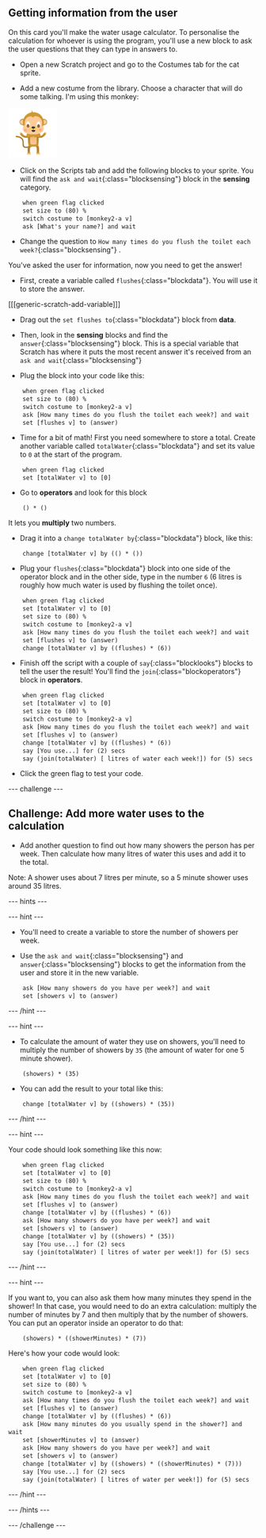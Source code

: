 ## Getting information from the user

On this card you'll make the water usage calculator. To personalise the calculation for whoever is using the program, you'll use a new block to ask the user questions that they can type in answers to.

+ Open a new Scratch project and go to the Costumes tab for the cat sprite.

+ Add a new costume from the library. Choose a character that will do some talking. I'm using this monkey:

![The talking monkey costume](images/askMonkeyCostume.png)

+ Click on the Scripts tab and add the following blocks to your sprite. You will find the `ask and wait`{:class="blocksensing"} block in the **sensing** category.

```blocks
    when green flag clicked
    set size to (80) %
    switch costume to [monkey2-a v]
    ask [What's your name?] and wait
```

+ Change the question to `How many times do you flush the toilet each week?`{:class="blocksensing"} .

You've asked the user for information, now you need to get the answer! 

+ First, create a variable called `flushes`{:class="blockdata"}. You will use it to store the answer.

[[[generic-scratch-add-variable]]]

+ Drag out the `set flushes to`{:class="blockdata"} block from **data**.

+ Then, look in the **sensing** blocks and find the `answer`{:class="blocksensing"} block. This is a special variable that Scratch has where it puts the most recent answer it's received from an `ask and wait`{:class="blocksensing"}

+ Plug the block into your code like this:

```blocks
    when green flag clicked
    set size to (80) %
    switch costume to [monkey2-a v]
    ask [How many times do you flush the toilet each week?] and wait
    set [flushes v] to (answer)
```

+ Time for a bit of math! First you need somewhere to store a total. Create another variable called `totalWater`{:class="blockdata"} and set its value to `0` at the start of the program.

```blocks
    when green flag clicked
    set [totalWater v] to [0]
```

+ Go to **operators** and look for this block

```blocks
    () * ()
```

It lets you **multiply** two numbers.

+ Drag it into a `change totalWater by`{:class="blockdata"} block, like this:

```blocks
    change [totalWater v] by (() * ())
```

+ Plug your `flushes`{:class="blockdata"} block into one side of the operator block and in the other side, type in the number `6` (6 litres is roughly how much water is used by flushing the toilet once).

```blocks
    when green flag clicked
    set [totalWater v] to [0]
    set size to (80) %
    switch costume to [monkey2-a v]
    ask [How many times do you flush the toilet each week?] and wait
    set [flushes v] to (answer)
    change [totalWater v] by ((flushes) * (6))
```

+ Finish off the script with a couple of `say`{:class="blocklooks"} blocks to tell the user the result! You'll find the `join`{:class="blockoperators"} block in **operators**.

```blocks
    when green flag clicked
    set [totalWater v] to [0]
    set size to (80) %
    switch costume to [monkey2-a v]
    ask [How many times do you flush the toilet each week?] and wait
    set [flushes v] to (answer)
    change [totalWater v] by ((flushes) * (6))
    say [You use...] for (2) secs
    say (join(totalWater) [ litres of water each week!]) for (5) secs
```

+ Click the green flag to test your code.

--- challenge ---

## Challenge: Add more water uses to the calculation

+ Add another question to find out how many showers the person has per week. Then calculate how many litres of water this uses and add it to the total. 

Note: A shower uses about 7 litres per minute, so a 5 minute shower uses around 35 litres.

--- hints ---

--- hint ---

+ You'll need to create a variable to store the number of showers per week. 

+ Use the `ask and wait`{:class="blocksensing"} and `answer`{:class="blocksensing"} blocks to get the information from the user and store it in the new variable.

```blocks
    ask [How many showers do you have per week?] and wait
    set [showers v] to (answer)
```

--- /hint ---

--- hint ---

+ To calculate the amount of water they use on showers, you'll need to multiply the number of showers by `35` (the amount of water for one 5 minute shower).

```blocks
    (showers) * (35)
```

+ You can add the result to your total like this:

```blocks
    change [totalWater v] by ((showers) * (35))
```

--- /hint ---

--- hint ---

Your code should look something like this now:

```blocks
    when green flag clicked
    set [totalWater v] to [0]
    set size to (80) %
    switch costume to [monkey2-a v]
    ask [How many times do you flush the toilet each week?] and wait
    set [flushes v] to (answer)
    change [totalWater v] by ((flushes) * (6))
    ask [How many showers do you have per week?] and wait
    set [showers v] to (answer)
    change [totalWater v] by ((showers) * (35))
    say [You use...] for (2) secs
    say (join(totalWater) [ litres of water per week!]) for (5) secs
```

--- /hint ---

--- hint ---

If you want to, you can also ask them how many minutes they spend in the shower! In that case, you would need to do an extra calculation: multiply the number of minutes by 7 and then multiply that by the number of showers. You can put an operator inside an operator to do that:

```blocks
    (showers) * ((showerMinutes) * (7))
```

Here's how your code would look:

```blocks
    when green flag clicked
    set [totalWater v] to [0]
    set size to (80) %
    switch costume to [monkey2-a v]
    ask [How many times do you flush the toilet each week?] and wait
    set [flushes v] to (answer)
    change [totalWater v] by ((flushes) * (6))
    ask [How many minutes do you usually spend in the shower?] and wait
    set [showerMinutes v] to (answer)
    ask [How many showers do you have per week?] and wait
    set [showers v] to (answer)
    change [totalWater v] by ((showers) * ((showerMinutes) * (7)))
    say [You use...] for (2) secs
    say (join(totalWater) [ litres of water per week!]) for (5) secs
```
--- /hint ---

--- /hints ---

--- /challenge ---
